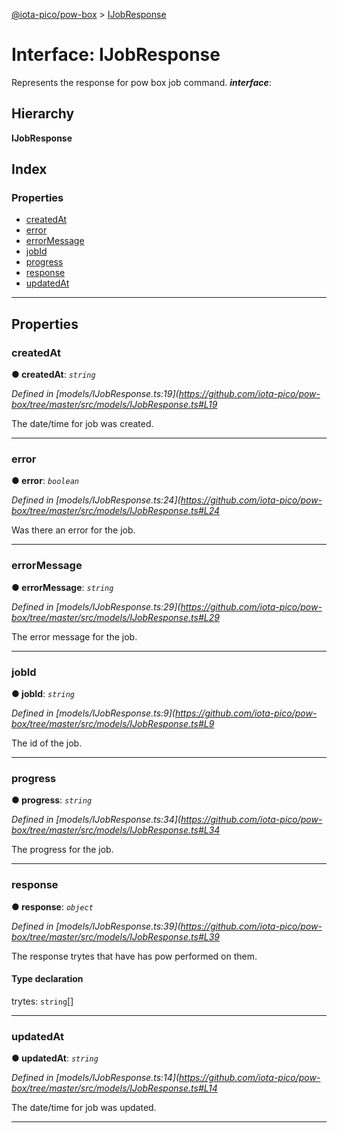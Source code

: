 [@iota-pico/pow-box](../README.md) > [IJobResponse](../interfaces/ijobresponse.md)

# Interface: IJobResponse

Represents the response for pow box job command.
*__interface__*: 

## Hierarchy

**IJobResponse**

## Index

### Properties

* [createdAt](ijobresponse.md#createdat)
* [error](ijobresponse.md#error)
* [errorMessage](ijobresponse.md#errormessage)
* [jobId](ijobresponse.md#jobid)
* [progress](ijobresponse.md#progress)
* [response](ijobresponse.md#response)
* [updatedAt](ijobresponse.md#updatedat)

---

## Properties

<a id="createdat"></a>

###  createdAt

**● createdAt**: *`string`*

*Defined in [models/IJobResponse.ts:19](https://github.com/iota-pico/pow-box/tree/master/src/models/IJobResponse.ts#L19*

The date/time for job was created.

___
<a id="error"></a>

###  error

**● error**: *`boolean`*

*Defined in [models/IJobResponse.ts:24](https://github.com/iota-pico/pow-box/tree/master/src/models/IJobResponse.ts#L24*

Was there an error for the job.

___
<a id="errormessage"></a>

###  errorMessage

**● errorMessage**: *`string`*

*Defined in [models/IJobResponse.ts:29](https://github.com/iota-pico/pow-box/tree/master/src/models/IJobResponse.ts#L29*

The error message for the job.

___
<a id="jobid"></a>

###  jobId

**● jobId**: *`string`*

*Defined in [models/IJobResponse.ts:9](https://github.com/iota-pico/pow-box/tree/master/src/models/IJobResponse.ts#L9*

The id of the job.

___
<a id="progress"></a>

###  progress

**● progress**: *`string`*

*Defined in [models/IJobResponse.ts:34](https://github.com/iota-pico/pow-box/tree/master/src/models/IJobResponse.ts#L34*

The progress for the job.

___
<a id="response"></a>

###  response

**● response**: *`object`*

*Defined in [models/IJobResponse.ts:39](https://github.com/iota-pico/pow-box/tree/master/src/models/IJobResponse.ts#L39*

The response trytes that have has pow performed on them.

#### Type declaration

 trytes: `string`[]

___
<a id="updatedat"></a>

###  updatedAt

**● updatedAt**: *`string`*

*Defined in [models/IJobResponse.ts:14](https://github.com/iota-pico/pow-box/tree/master/src/models/IJobResponse.ts#L14*

The date/time for job was updated.

___

